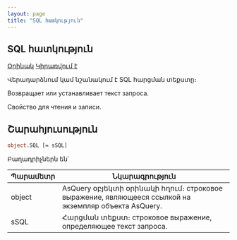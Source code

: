 ```yaml
---
layout: page
title: "SQL հատկություն"
---
```


## SQL հատկություն

[Օրինակ](../../Examples/E_AsQuery.md)
[Կիրառվում է](../AsQuery.md)

Վերադարձնում կամ նշանակում է SQL հարցման տեքստը։ 

Возвращает или устанавливает текст запроса.

Свойство для чтения и записи.

## Շարահյուսություն

```vb
object.SQL [= sSQL]
```

Բաղադրիչներն են՝

    
| Պարամետր | Նկարագրություն |
|--|--|
| object | AsQuery օբյեկտի օրինակի հղում։ строковое выражение, являющееся ссылкой на экземпляр объекта AsQuery. |
| sSQL | Հարցման տեքստ։ строковое выражение, определяющее текст запроса. |

